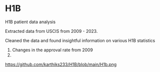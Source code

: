 # H1B
H1B patient data analysis

Extracted data from USCIS from 2009 - 2023.

Cleaned the data and found insightful information on various H1B statistics

1. Changes in the approval rate from 2009
2. 
https://github.com/karthiks233/H1B/blob/main/H1b.png

